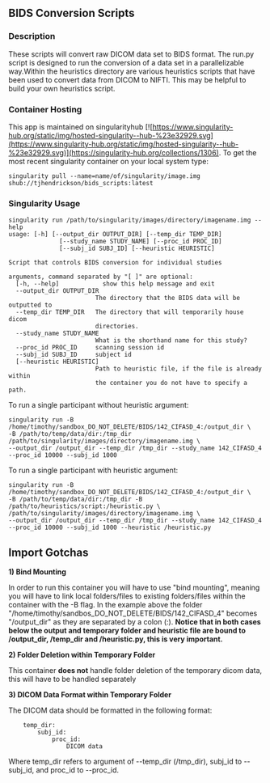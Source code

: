 ## BIDS Conversion Scripts

### Description
These scripts will convert raw DICOM data set to BIDS format. The run.py script is designed to run the
 conversion of a data set in a parallelizable way.Within the heuristics directory are various heuristics scripts that
  have been used to convert data from DICOM to NIFTI. This may be helpful to build your own heuristics script.
  

### Container Hosting
This app is maintained on singularityhub [![https://www.singularity-hub.org/static/img/hosted-singularity--hub-%23e32929.svg](https://www.singularity-hub.org/static/img/hosted-singularity--hub-%23e32929.svg)](https://singularity-hub.org/collections/1306). To get the most recent singularity container on your local system type:
```
singularity pull --name=name/of/singularity/image.img shub://tjhendrickson/bids_scripts:latest
```

### Singularity Usage
```
singularity run /path/to/singularity/images/directory/imagename.img --help
usage: [-h] [--output_dir OUTPUT_DIR] [--temp_dir TEMP_DIR]
              [--study_name STUDY_NAME] [--proc_id PROC_ID]
              [--subj_id SUBJ_ID] [--heuristic HEURISTIC]

Script that controls BIDS conversion for individual studies

arguments, command separated by "[ ]" are optional:
  [-h, --help]            show this help message and exit
  --output_dir OUTPUT_DIR
                        The directory that the BIDS data will be outputted to
  --temp_dir TEMP_DIR   The directory that will temporarily house dicom
                        directories.
  --study_name STUDY_NAME
                        What is the shorthand name for this study?
  --proc_id PROC_ID     scanning session id
  --subj_id SUBJ_ID     subject id
  [--heuristic HEURISTIC]
                        Path to heuristic file, if the file is already within
                        the container you do not have to specify a path.
```

To run a single participant without heuristic argument:
```
singularity run -B /home/timothy/sandbox_DO_NOT_DELETE/BIDS/142_CIFASD_4:/output_dir \
-B /path/to/temp/data/dir:/tmp_dir /path/to/singularity/images/directory/imagename.img \
--output_dir /output_dir --temp_dir /tmp_dir --study_name 142_CIFASD_4 
--proc_id 10000 --subj_id 1000 
```

To run a single participant with heuristic argument:
```
singularity run -B /home/timothy/sandbox_DO_NOT_DELETE/BIDS/142_CIFASD_4:/output_dir \
-B /path/to/temp/data/dir:/tmp_dir -B /path/to/heuristics/script:/heuristic.py \
/path/to/singularity/images/directory/imagename.img \
--output_dir /output_dir --temp_dir /tmp_dir --study_name 142_CIFASD_4 
--proc_id 10000 --subj_id 1000 --heuristic /heuristic.py
```

## Import Gotchas

**1) Bind Mounting**

In order to run this container you will have to use "bind mounting", meaning you will have to link local folders/files to existing folders/files within the container with the -B flag. In the example above the folder "/home/timothy/sandbos_DO_NOT_DELETE/BIDS/142_CIFASD_4" becomes "/output_dir" as they are separated by a colon (:). **Notice that in both cases below the output and temporary folder and heuristic file are bound to /output_dir, /temp_dir and /heuristic.py, this is very important.**

**2) Folder Deletion within Temporary Folder**

This container **does not** handle folder deletion of the temporary dicom data, this will have to be handled separately

**3) DICOM Data Format within Temporary Folder**

The DICOM data should be formatted in the following format:
```
	temp_dir:
		subj_id:
			proc_id:
				DICOM data
```
Where temp_dir refers to argument of --temp_dir (/tmp_dir), subj_id to --subj_id, and proc_id to --proc_id.

